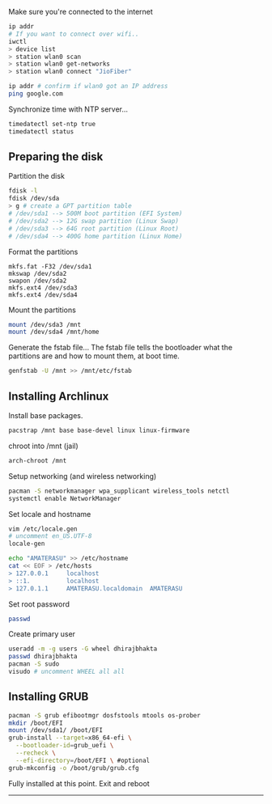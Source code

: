Make sure you're connected to the internet
```sh
ip addr
# If you want to connect over wifi.. 
iwctl
> device list
> station wlan0 scan
> station wlan0 get-networks
> station wlan0 connect "JioFiber"

ip addr # confirm if wlan0 got an IP address
ping google.com
```

Synchronize time with  NTP server...
```sh
timedatectl set-ntp true
timedatectl status
```

## Preparing the disk

Partition the disk
```sh
fdisk -l
fdisk /dev/sda
> g # create a GPT partition table
# /dev/sda1 --> 500M boot partition (EFI System)
# /dev/sda2 --> 12G swap partition (Linux Swap)
# /dev/sda3 --> 64G root partition (Linux Root)
# /dev/sda4 --> 400G home partition (Linux Home)
```

Format the partitions
```
mkfs.fat -F32 /dev/sda1
mkswap /dev/sda2
swapon /dev/sda2
mkfs.ext4 /dev/sda3
mkfs.ext4 /dev/sda4
```

Mount the partitions
```sh
mount /dev/sda3 /mnt
mount /dev/sda4 /mnt/home
```

Generate the fstab file... The fstab file tells the bootloader what the partitions are and how to mount them, at boot time.
```sh
genfstab -U /mnt >> /mnt/etc/fstab
```


## Installing Archlinux

Install base packages.
```sh
pacstrap /mnt base base-devel linux linux-firmware
```

chroot into /mnt (jail)
```sh
arch-chroot /mnt
```

Setup networking (and wireless networking)
```sh
pacman -S networkmanager wpa_supplicant wireless_tools netctl
systemctl enable NetworkManager
```

Set locale and hostname
```sh
vim /etc/locale.gen
# uncomment en_US.UTF-8
locale-gen

echo "AMATERASU" >> /etc/hostname
cat << EOF > /etc/hosts
> 127.0.0.1     localhost
> ::1.          localhost
> 127.0.1.1     AMATERASU.localdomain  AMATERASU
```

Set root password
```sh
passwd
```

Create primary user
```sh
useradd -m -g users -G wheel dhirajbhakta
passwd dhirajbhakta
pacman -S sudo
visudo # uncomment WHEEL all all
```


## Installing GRUB
```sh
pacman -S grub efibootmgr dosfstools mtools os-prober
mkdir /boot/EFI
mount /dev/sda1/ /boot/EFI
grub-install --target=x86_64-efi \
  --bootloader-id=grub_uefi \
  --recheck \
  --efi-directory=/boot/EFI \ #optional
grub-mkconfig -o /boot/grub/grub.cfg
```

Fully installed at this point. Exit and reboot 

---
